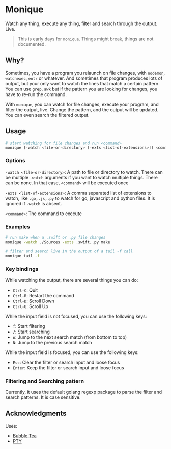 # Monique

Watch any thing, execute any thing, filter and search through the output. Live.

> This is early days for `monique`. Things might break, things are not documented.

## Why?

Sometimes, you have a program you relaunch on file changes, with `nodemon`,
`watchexec`,  `entr` or whatever. And sometimes that program produces lots of output,
but your only want to watch the lines that match a certain pattern.
You can use `grep`, `awk` but if the pattern you are looking for changes,
you have to re-run the command.

With `monique`, you can watch for file changes, execute your program,
and filter the output, live. Change the pattern, and the output will be updated.
You can even search the filtered output.

## Usage

```sh
# start watching for file changes and run <command>
monique [-watch <file-or-directory> [-exts <list-of-extensions>]] <command>
```

### Options

`-watch <file-or-directory>`: A path to file or directory to watch.
There can be multiple `-watch` arguments if you want to watch multiple things.
There can be none. In that case, `<command>` will be executed once

`-exts <list-of-extensions>`: A comma separated list of extensions to watch, like
`.go,.js,.py` to watch for go, javascript and python files.
It is ignored if `-watch` is absent.

`<command>`: The command to execute

### Examples

```sh
# run make when a .swift or .py file changes
monique -watch ./Sources -exts .swift,.py make
```

```sh
# filter and search live in the output of a tail -f call
monique tail -f
```

### Key bindings
While watching the output, there are several things you can do:

- `Ctrl-C`: Quit
- `Ctrl-R`: Restart the command
- `Ctrl-D`: Scroll Down
- `Ctrl-U`: Scroll Up

While the input field is not focused, you can use the following keys:

- `f`: Start filtering
- `/`: Start searching
- `n`: Jump to the next search match (from bottom to top)
- `N`: Jump to the previous search match

While the input field is focused, you can use the following keys:

- `Esc`: Clear the filter or search input and loose focus
- `Enter`: Keep the filter or search input and loose focus

### Filtering and Searching pattern
Currently, it uses the default golang regexp package to parse the filter and
search patterns. It is case sensitive.

## Acknowledgments

Uses:
- [Bubble Tea](https://github.com/charmbracelet/bubbletea)
- [PTY](https://github.com/creack/pty)
